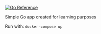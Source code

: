 [![Go Reference](https://pkg.go.dev/badge/github.com/kamilwrzyszcz/go_example.svg)](https://pkg.go.dev/github.com/kamilwrzyszcz/go_example)

Simple Go app created for learning purposes

Run with:
    `docker-compose up`